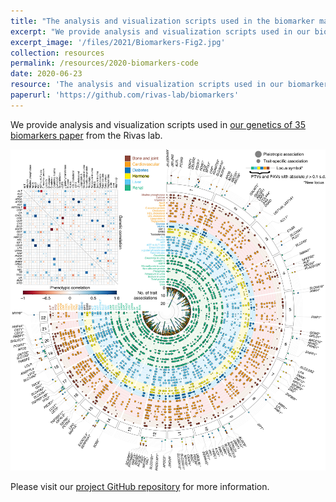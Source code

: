 ```yaml
---
title: "The analysis and visualization scripts used in the biomarker manuscript"
excerpt: "We provide analysis and visualization scripts used in our biomarker manuscript from the Rivas lab."
excerpt_image: '/files/2021/Biomarkers-Fig2.jpg'
collection: resources
permalink: /resources/2020-biomarkers-code
date: 2020-06-23
resource: 'The analysis and visualization scripts used in our biomarker manuscript from the Rivas lab'
paperurl: 'https://github.com/rivas-lab/biomarkers'
---
```


We provide analysis and visualization scripts used in [our genetics of 35 biomarkers paper](/publication/2021-01-18-biomarkers) from the Rivas lab.

![Biomarkers Fuji plot](/files/2021/Biomarkers-Fig2.jpg)

Please visit our [project GitHub repository](https://github.com/rivas-lab/biomarkers) for more information.

